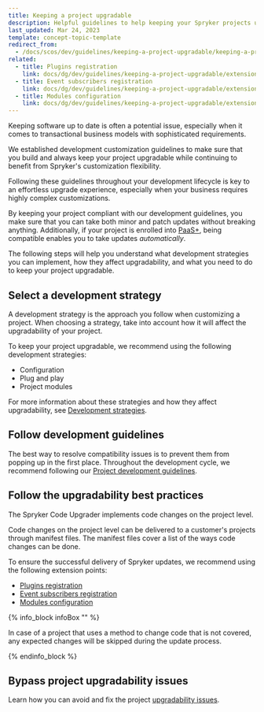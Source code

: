 ```yaml
---
title: Keeping a project upgradable
description: Helpful guidelines to help keeping your Spryker projects upgradable by keeping them comploant with our development guidelines
last_updated: Mar 24, 2023
template: concept-topic-template
redirect_from:
  - /docs/scos/dev/guidelines/keeping-a-project-upgradable/keeping-a-project-upgradable.html
related:
  - title: Plugins registration
    link: docs/dg/dev/guidelines/keeping-a-project-upgradable/extension-scenarios/plugins-registration.html
  - title: Event subscribers registration
    link: docs/dg/dev/guidelines/keeping-a-project-upgradable/extension-scenarios/event-subscribers-registration.html
  - title: Modules configuration
    link: docs/dg/dev/guidelines/keeping-a-project-upgradable/extension-scenarios/modules-configuration.html
---
```


Keeping software up to date is often a potential issue, especially when it comes to transactional business models with sophisticated requirements.

We established development customization guidelines to make sure that you build and always keep your project upgradable while continuing to benefit from Spryker's customization flexibility.

Following these guidelines throughout your development lifecycle is key to an effortless upgrade experience, especially when your business requires highly complex customizations.

By keeping your project compliant with our development guidelines, you make sure that you can take both minor and patch updates without breaking anything. Additionally, if your project is enrolled into [PaaS+](https://spryker.com/en/paas-plus/), being compatible enables you to take updates *automatically*.

The following steps will help you understand what development strategies you can implement, how they affect upgradability, and what you need to do to keep your project upgradable.

## Select a development strategy

A development strategy is the approach you follow when customizing a project. When choosing a strategy, take into account how it will affect the upgradability of your project.

To keep your project upgradable, we recommend using the following development strategies:

* Configuration
* Plug and play
* Project modules

For more information about these strategies and how they affect upgradability, see [Development strategies](/docs/dg/dev/backend-development/extend-spryker/development-strategies.html).

## Follow development guidelines

The best way to resolve compatibility issues is to prevent them from popping up in the first place. Throughout the development cycle, we recommend following our [Project development guidelines](/docs/dg/dev/guidelines/project-development-guidelines.html).

## Follow the upgradability best practices

The Spryker Code Upgrader implements code changes on the project level.

Code changes on the project level can be delivered to a customer's projects through manifest files.
The manifest files cover a list of the ways code changes can be done.

To ensure the successful delivery of Spryker updates, we recommend using the following extension points:

* [Plugins registration](/docs/dg/dev/guidelines/keeping-a-project-upgradable/extension-scenarios/event-subscribers-registration.html)
* [Event subscribers registration](/docs/dg/dev/guidelines/keeping-a-project-upgradable/extension-scenarios/event-subscribers-registration.html)
* [Modules configuration](/docs/dg/dev/guidelines/keeping-a-project-upgradable/extension-scenarios/modules-configuration.html)

{% info_block infoBox "" %}

In case of a project that uses a method to change code that is not covered, any expected changes will be skipped during the update process.

{% endinfo_block %}

## Bypass project upgradability issues

Learn how you can avoid and fix the project [upgradability issues](/docs/dg/dev/guidelines/keeping-a-project-upgradable/upgradability-guidelines/upgradability-guidelines.html).
